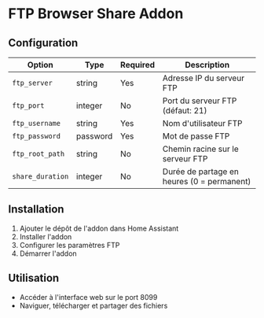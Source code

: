 # FTP Browser Share Addon

## Configuration

| Option | Type | Required | Description |
|--------|------|----------|-------------|
| `ftp_server` | string | Yes | Adresse IP du serveur FTP |
| `ftp_port` | integer | No | Port du serveur FTP (défaut: 21) |
| `ftp_username` | string | Yes | Nom d'utilisateur FTP |
| `ftp_password` | password | Yes | Mot de passe FTP |
| `ftp_root_path` | string | No | Chemin racine sur le serveur FTP |
| `share_duration` | integer | No | Durée de partage en heures (0 = permanent) |

## Installation

1. Ajouter le dépôt de l'addon dans Home Assistant
2. Installer l'addon
3. Configurer les paramètres FTP
4. Démarrer l'addon

## Utilisation

- Accéder à l'interface web sur le port 8099
- Naviguer, télécharger et partager des fichiers
